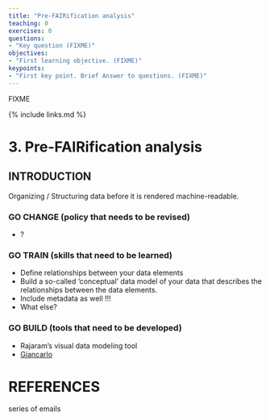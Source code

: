 ```yaml
---
title: "Pre-FAIRification analysis"
teaching: 0
exercises: 0
questions:
- "Key question (FIXME)"
objectives:
- "First learning objective. (FIXME)"
keypoints:
- "First key point. Brief Answer to questions. (FIXME)"
---
```

FIXME

{% include links.md %}

# 3. Pre-FAIRification analysis
## INTRODUCTION
Organizing / Structuring data before it is rendered machine-readable. 

### GO CHANGE (policy that needs to be revised)
- ?

### GO TRAIN (skills that need to be learned) 
- Define relationships between your data elements
- Build a so-called ‘conceptual’ data model of your data that describes the relationships between the data elements.
- Include metadata as well !!!
- What else?

### GO BUILD (tools that need to be developed) 
- Rajaram’s visual data modeling tool
- [Giancarlo] 

[Giancarlo]: https://nemo.inf.ufes.br "Giancarlo"

# REFERENCES
series of emails 
